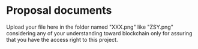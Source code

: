 # Proposal documents
Upload your file here in the folder named "XXX.png" like "ZSY.png" considering any of your understanding toward blockchain only for assuring that you have the access right to this project.
